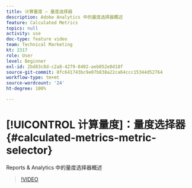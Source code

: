 ```yaml
---
title: 计算量度 — 量度选择器
description: Adobe Analytics 中的量度选择器概述
feature: Calculated Metrics
topics: null
activity: use
doc-type: feature video
team: Technical Marketing
kt: 2317
role: User
level: Beginner
exl-id: 2bd83c8d-c2a8-4279-8402-aeb052e8d18f
source-git-commit: 8fc641743bc9e07b838a22ca64ccc15344d52764
workflow-type: tm+mt
source-wordcount: '24'
ht-degree: 100%

---
```


# [!UICONTROL 计算量度]：量度选择器 {#calculated-metrics-metric-selector}

Reports &amp; Analytics 中的量度选择器概述

>[!VIDEO](https://video.tv.adobe.com/v/25410/?quality=12&learn=on)
